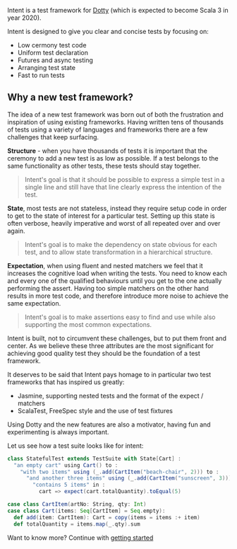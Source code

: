 Intent is a test framework for [Dotty](https://dotty.epfl.ch) (which is expected to become Scala 3 in year 2020).

Intent is designed to give you clear and concise tests by focusing on:

* Low cermony test code
* Uniform test declaration
* Futures and async testing
* Arranging test state
* Fast to run tests

## Why a new test framework?

The idea of a new test framework was born out of both the frustration and inspiration
of using existing frameworks. Having written tens of thousands of tests using a variety
of languages and frameworks there are a few challenges that keep surfacing.

**Structure** - when you have thousands of tests it is important that the ceremony to
add a new test is as low as possible. If a test belongs to the same functionality as other
tests, these tests should stay together.

> Intent's goal is that it should be possible to express a simple test in a single line
and still have that line clearly express the intention of the test.

**State**, most tests are not stateless, instead they require setup code in order to get
to the state of interest for a particular test. Setting up this state is often verbose,
heavily imperative and worst of all repeated over and over again.

> Intent's goal is to make the dependency on state obvious for each test, and to allow
state transformation in a hierarchical structure.

**Expectation**, when using fluent and nested matchers we feel that it increases the
cognitive load when writing the tests. You need to know each and every one of the
qualified behaviours until you get to the one actually performing the assert. Having too
simple matchers on the other hand results in more test code, and therefore introduce more
noise to achieve the same expectation.

> Intent's goal is to make assertions easy to find and use while also supporting the
most common expectations.

Intent is built, not to circumvent these challenges, but to put them front and center.
As we believe these three attributes are the most significant for achieving good quality
test they should be the foundation of a test framework.

It deserves to be said that Intent pays homage to in particular two test frameworks that
has inspired us greatly:

* Jasmine, supporting nested tests and the format of the expect / matchers
* ScalaTest, FreeSpec style and the use of test fixtures

Using Dotty and the new features are also a motivator, having fun and experimenting is
always important.

Let us see how a test suite looks like for intent:

```scala
class StatefulTest extends TestSuite with State[Cart] :
  "an empty cart" using Cart() to :
    "with two items" using (_.add(CartItem("beach-chair", 2))) to :
      "and another three items" using (_.add(CartItem("sunscreen", 3))) to :
        "contains 5 items" in :
          cart => expect(cart.totalQuantity).toEqual(5)

case class CartItem(artNo: String, qty: Int)
case class Cart(items: Seq[CartItem] = Seq.empty):
  def add(item: CartItem): Cart = copy(items = items :+ item)
  def totalQuantity = items.map(_.qty).sum
```

Want to know more? Continue with [getting started](getting-started.md)
